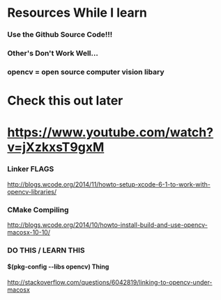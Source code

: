 # Resources While I learn
### Use the Github Source Code!!!
### Other's Don't Work Well... 
### opencv = open source computer vision libary



# Check this out later 
# https://www.youtube.com/watch?v=jXzkxsT9gxM




### Linker FLAGS
http://blogs.wcode.org/2014/11/howto-setup-xcode-6-1-to-work-with-opencv-libraries/

### CMake Compiling
http://blogs.wcode.org/2014/10/howto-install-build-and-use-opencv-macosx-10-10/



### DO THIS / LEARN THIS

#### $(pkg-config --libs opencv) Thing
http://stackoverflow.com/questions/6042819/linking-to-opencv-under-macosx
